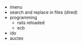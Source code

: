 - imenu
- search and replace in files (dired)
- programming
  - rails reloaded
  - ecb
- ido
- auctex